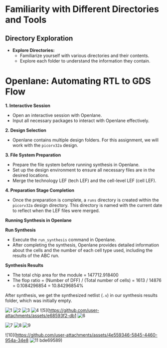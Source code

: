 # Familiarity with Different Directories and Tools

## Directory Exploration
- **Explore Directories:**
  - Familiarize yourself with various directories and their contents.
  - Explore each folder to understand the information they contain.

# Openlane: Automating RTL to GDS Flow

**1. Interactive Session**

   - Open an interactive session with Openlane.
   - Input all necessary packages to interact with Openlane effectively.

**2. Design Selection**

   - Openlane contains multiple design folders. For this assignment, we will work with the `picorv32a` design.

**3. File System Preparation**

   - Prepare the file system before running synthesis in Openlane.
   - Set up the design environment to ensure all necessary files are in the desired locations.
   - Merge the technology LEF (tech LEF) and the cell-level LEF (cell LEF).

**4. Preparation Stage Completion**

   - Once the preparation is complete, a `runs` directory is created within the `picorv32a` design directory. This directory is named with the current date to reflect when the LEF files were merged.

**Running Synthesis in Openlane**

 **Run Synthesis**
  - Execute the `run_synthesis` command in Openlane.
  - After completing the synthesis, Openlane provides detailed information about the cells and the number of each cell type used, including the results of the ABC run.

  **Synthesis Results**
- The total chip area for the module = 147712.918400
- The flop ratio = (Number of DFF) / (Total number of cells)
    = 1613 / 14876
    = 0.1084296854
    = 10.84296854%

After synthesis, we get the synthesized netlist (`.v`) in our synthesis results folder, which was initially empty.

![1](https://github.com/user-attachments/assets/26c329da-de10-43a7-a347-d065a7da28fc)
![2](https://github.com/user-attachments/assets/6f3c31e0-4b42-4e5f-8f23-8cbf8dbfbf5e)
![3](https://github.com/user-attachments/assets/99ba9075-41d2-4e9f-87a3-d4ee857e5911)
![4](https://github.com/user-attachments/assets/45de6cd7-7e60-4ec2-bc5a-69d76819be3d)
![5](https://github.com/user-attachments/assets/e68593f2-db1
![6](https://github.com/user-attachments/assets/c418e416-9f0b-4d4b-be50-f6f567adc135)

![7](https://github.com/user-attachments/assets/28d8d3cf-5850-487a-9381-c2c2f7287c7e)
![8](https://github.com/user-attachments/assets/dab3d511-0c9a-49a3-8360-be138a301250)
![9](https://github.com/user-attachments/assets/9941352b-414c-4d3f-b9b6-2b331ddbcd0a)

![10](https://github.com/user-attachments/assets/4e559346-5845-4460-954a-34e8
![11](https://github.com/user-attachments/assets/14880d93-447e-4c48-b21a-7ba498fa0557)
bde69589)


